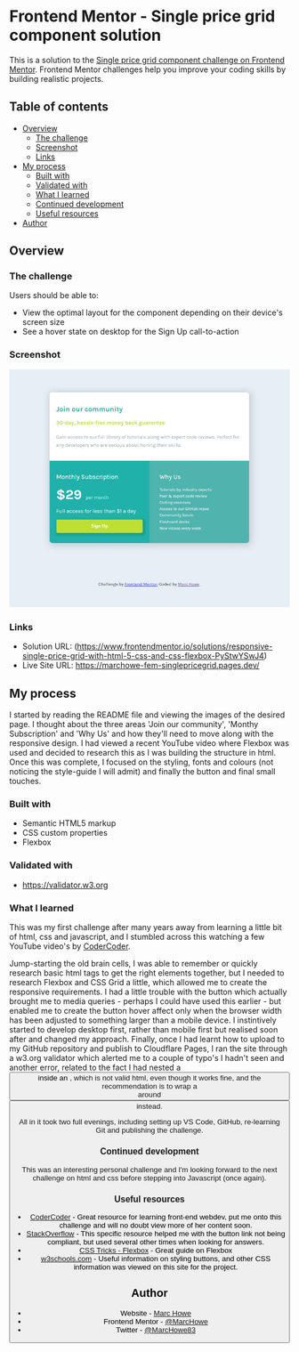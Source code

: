 # Frontend Mentor - Single price grid component solution

This is a solution to the [Single price grid component challenge on Frontend Mentor](https://www.frontendmentor.io/challenges/single-price-grid-component-5ce41129d0ff452fec5abbbc). Frontend Mentor challenges help you improve your coding skills by building realistic projects. 

## Table of contents

- [Overview](#overview)
  - [The challenge](#the-challenge)
  - [Screenshot](#screenshot)
  - [Links](#links)
- [My process](#my-process)
  - [Built with](#built-with)
  - [Validated with](#validated-with)
  - [What I learned](#what-i-learned)
  - [Continued development](#continued-development)
  - [Useful resources](#useful-resources)
- [Author](#author)

## Overview

### The challenge

Users should be able to:

- View the optimal layout for the component depending on their device's screen size
- See a hover state on desktop for the Sign Up call-to-action

### Screenshot

![Screenshot](https://github.com/MarcHowe/fem-single-price-grid/blob/main/images/screenshot.jpg)

### Links

- Solution URL: (https://www.frontendmentor.io/solutions/responsive-single-price-grid-with-html-5-css-and-css-flexbox-PyStwYSwJ4)
- Live Site URL: https://marchowe-fem-singlepricegrid.pages.dev/

## My process

I started by reading the README file and viewing the images of the desired page. I thought about the three areas 'Join our community', 'Monthy Subscription' and 'Why Us' and how they'll need to move along with the responsive design. I had viewed a recent YouTube video where Flexbox was used and decided to research this as I was building the structure in html. Once this was complete, I focused on the styling, fonts and colours (not noticing the style-guide I will admit) and finally the button and final small touches. 

### Built with

- Semantic HTML5 markup
- CSS custom properties
- Flexbox

### Validated with

- https://validator.w3.org

### What I learned

This was my first challenge after many years away from learning a little bit of html, css and javascript, and I stumbled across this watching a few YouTube video's by [CoderCoder](https://www.youtube.com/c/TheCoderCoder). 

Jump-starting the old brain cells, I was able to remember or quickly research basic html tags to get the right elements together, but I needed to research Flexbox and CSS Grid a little, which allowed me to create the responsive requirements. 
I had a little trouble with the button which actually brought me to media queries - perhaps I could have used this earlier - but enabled me to create the button hover affect only when the browser width has been adjusted to something larger than a mobile device. 
I instintively started to develop desktop first, rather than mobile first but realised soon after and changed my approach. 
Finally, once I had learnt how to upload to my GitHub repository and publish to Cloudflare Pages, I ran the site through a w3.org validator which alerted me to a couple of typo's I hadn't seen and another error, related to the fact I had nested a <button> inside an <a>, which is not valid html, even though it works fine, and the recommendation is to wrap a <form> around <button> instead. 

All in it took two full evenings, including setting up VS Code, GitHub, re-learning Git and publishing the challenge. 

### Continued development

This was an interesting personal challenge and I'm looking forward to the next challenge on html and css before stepping into Javascript (once again).

### Useful resources

- [CoderCoder](https://www.youtube.com/c/TheCoderCoder) - Great resource for learning front-end webdev, put me onto this challenge and will no doubt view more of her content soon. 
- [StackOverflow](https://stackoverflow.com/questions/6393827/can-i-nest-a-button-element-inside-an-a-using-html5) - This specific resource helped me with the button link not being compliant, but used several other times when looking for answers. 
- [CSS Tricks - Flexbox](https://css-tricks.com/snippets/css/a-guide-to-flexbox/) - Great guide on Flexbox
- [w3schools.com](https://www.w3schools.com/css/css3_buttons.asp) - Useful information on styling buttons, and other CSS information was viewed on this site for the project. 

## Author

- Website - [Marc Howe](https://www.mjhcloud.com)
- Frontend Mentor - [@MarcHowe](https://www.frontendmentor.io/profile/MarcHowe)
- Twitter - [@MarcHowe83](https://www.twitter.com/MarcHowe83)

